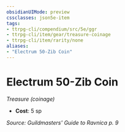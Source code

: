 ```yaml
---
obsidianUIMode: preview
cssclasses: json5e-item
tags:
- ttrpg-cli/compendium/src/5e/ggr
- ttrpg-cli/item/gear/treasure-coinage
- ttrpg-cli/item/rarity/none
aliases: 
- "Electrum 50-Zib Coin"
---
```

# Electrum 50-Zib Coin
*Treasure (coinage)*  


- **Cost**: 5 sp

*Source: Guildmasters' Guide to Ravnica p. 9*
